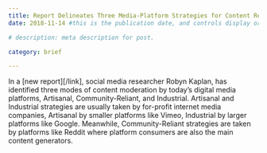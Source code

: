 ```yaml
---
title: Report Delineates Three Media-Platform Strategies for Content Regulation 
date: 2018-11-14 #this is the publication date, and controls display order.

# description: meta description for post.

category: brief

---
```


In a [new report][/link], social media researcher Robyn Kaplan, has identified three modes of content moderation by today’s digital media platforms, Artisanal, Community-Reliant, and Industrial. Artisanal and Industrial strategies are usually taken by for-profit internet media companies, Artisanal by smaller platforms like Vimeo, Industrial by larger platforms like Google. Meanwhile, Community-Reliant strategies are taken by platforms like Reddit where platform consumers are also the main content generators.

[link]:https://datasociety.net/output/content-or-context-moderation/
